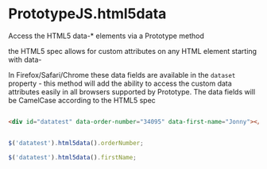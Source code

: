 PrototypeJS.html5data
=====================

Access the HTML5 data-* elements via a Prototype method

the HTML5 spec allows for custom attributes on any HTML element starting with data-

In Firefox/Safari/Chrome these data fields are available in the `dataset` property - this method will add the ability to access the custom data attributes easily in all browsers supported by Prototype. The data fields will be CamelCase according to the HTML5 spec

```html

<div id="datatest" data-order-number="34095" data-first-name="Jonny"></div>

```

```javascript

$('datatest').html5data().orderNumber;

$('datatest').html5data().firstName;


```
